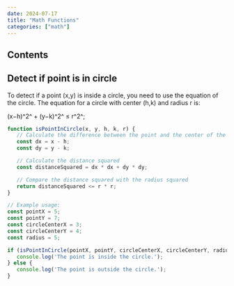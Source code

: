 ```yaml
---
date: 2024-07-17
title: "Math Functions"
categories: ["math"]
---
```


## Contents

## Detect if point is in circle

To detect if a point (x,y) is inside a circle, you need to use the equation of the circle. The equation for a circle with center (h,k) and radius r is:

(x−h)^2^ + (y−k)^2^ ≤ r^2^;

 ```js
function isPointInCircle(x, y, h, k, r) {
    // Calculate the difference between the point and the center of the circle
    const dx = x - h;
    const dy = y - k;

    // Calculate the distance squared
    const distanceSquared = dx * dx + dy * dy;

    // Compare the distance squared with the radius squared
    return distanceSquared <= r * r;
}

// Example usage:
const pointX = 5;
const pointY = 7;
const circleCenterX = 3;
const circleCenterY = 4;
const radius = 5;

if (isPointInCircle(pointX, pointY, circleCenterX, circleCenterY, radius)) {
    console.log('The point is inside the circle.');
} else {
    console.log('The point is outside the circle.');
}

 ```
